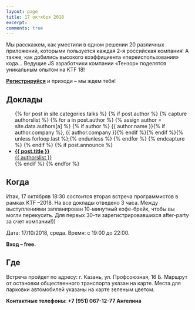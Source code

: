 ```yaml
---
layout: page
title: 17 октября 2018
excerpt:
comments: true
---
```

Мы расскажем, как уместили в одном решении 20 различных приложений, которыми пользуется каждая 2-я российская компания!
А также, как добились высокого коэффициента «переиспользования» кода...
Ведущие JS азработчики компании «Тензор» поделятся уникальным опытом на KTF 18!

[**Регистрируйся**][register] и приходи – мы ждем тебя!
	
Доклады
-------

<ul class="post-list">
{% for post in site.categories.talks %}
  {% if post.author %}
    {% capture authorslist %}
      {% for a in post.author %}
        {% assign author = site.data.authors[a] %}
        {% if author %} {{ author.name }}{% if author.company %}, {{ author.company }}{% endif %}{% endif %}{% unless forloop.last %};{% endunless %}
      {% endfor %}
    {% endcapture %}
  {% endif %}
  {% if post.announce %}
  <li><a href="{{ site.url }}{{ post.url }}"><b>{{ post.title }}</b><br/>{{ authorslist }}</a></li>
  {% endif %}
{% endfor %}
</ul>


Когда
-----

Итак, 17 октябряв 18:30 состоится вторая встреча программистов в рамках KTF –2018.
На все доклады отведено 3 часа.
Между выступлениями запланирован 10-минутный кофе-брейк, чтобы вы могли перекусить.
Для первых 30-ти зарегистрировавшихся after-party за счет компании!))

Дата: 17/10/2018, среда.
Время: с 19:00 до 22:00.

__Вход – free.__


Где
---

Встреча пройдет по адресу: г. Казань, ул. Профсоюзная, 16 Б.
Маршрут от остановки общественного транспорта указан на карте.
Места для парковки автомобилей указаны на карте зеленым цветом.

__Контактные телефоны: +7 (951) 067-12-77 Ангелина__

<script type="text/javascript" charset="utf-8" async src="https://api-maps.yandex.ru/services/constructor/1.0/js/?um=constructor%3Ae4c13f764a4abf7e58554f2ddabe53703db719949ac4646f163a80e67faeeadc&amp;width=800&amp;height=600&amp;lang=ru_RU&amp;scroll=true"></script>

[register]: /register/
[place]:    https://kompaniya-tenzor-events.timepad.ru/event/814956/
[tensor]:   http://tensor.ru/
[speakers]: /speakers/
